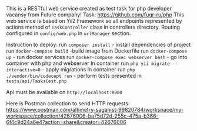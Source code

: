This is a RESTful web service created as test task for php developer vacansy
from Future company!
Task: https://github.com/fugr-ru/php
This web service is based on Yii2 Framework so all endpoints represented by actions method
of `TaskController` class in controllers directory.
Routing configured in `config/web.php` in `urlManager` section.

Instruction to deploy:
run `composer install` - install dependencies of project
run `docker-compose build` -build image from Dockerfile
run `docker-compose up` - run docker services
run `docker-compose exec webserver bash` - go into container with php and webserver
In container run `php yii migrate --interactive=0` - apply migrations
In container run `php ./vendor/bin/codecept run` - perform tests presented 
in `tests/api/TasksCest.php`

Api must be available on `http://localhost:8000`

Here is Postman collection to send HTTP requests: 
https://www.postman.com/altimetry-saganist-99820784/workspace/my-workspace/collection/42676006-ba75d72d-255c-475a-b366-6f4c9d24a6e4?action=share&creator=42676006

